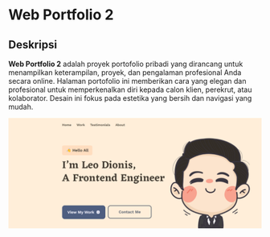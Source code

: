 # Web Portfolio 2

## Deskripsi

**Web Portfolio 2** adalah proyek portofolio pribadi yang dirancang untuk menampilkan keterampilan, proyek, dan pengalaman profesional Anda secara online. Halaman portofolio ini memberikan cara yang elegan dan profesional untuk memperkenalkan diri kepada calon klien, perekrut, atau kolaborator. Desain ini fokus pada estetika yang bersih dan navigasi yang mudah.

<img src="img" alt="Alt Text" width="3000"/>
